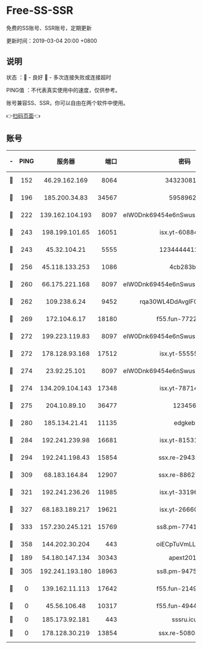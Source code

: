 # Free-SS-SSR

免费的SS账号、SSR账号，定期更新

更新时间：2019-03-04 20:00 +0800

## 说明

状态     ：🙂 - 良好 🙁 - 多次连接失败或连接超时

PING值   ：不代表真实使用中的速度，仅供参考。

账号兼容SS、SSR，你可以自由在两个软件中使用。

👉[扫码页面](https://liesauer.github.io/free-ss-ssr.github.io/)👈

## 账号

|-|PING|服务器|端口|密码|加密方式|区域|
|:----:|:----:|:-----:|-----:|:----:|:----:|:----:|
|🙂|152|46.29.162.169|8064|3432308177|aes-256-cfb|RU|
|🙂|196|185.200.34.83|34567|59589627|aes-256-cfb|US|
|🙂|222|139.162.104.193|8097|eIW0Dnk69454e6nSwuspv9DmS201tQ0D|aes-256-cfb|JP|
|🙂|243|198.199.101.65|16051|isx.yt-60884333|aes-256-cfb|US|
|🙂|243|45.32.104.21|5555|1234444411111|aes-256-cfb|SG|
|🙂|256|45.118.133.253|1086|4cb283b8|aes-256-cfb|SG|
|🙂|260|66.175.221.168|8097|eIW0Dnk69454e6nSwuspv9DmS201tQ0D|aes-256-cfb|US|
|🙂|262|109.238.6.24|9452|rqa30WL4DdAvgIFG6Fs3znzTa|aes-256-cfb|FR|
|🙂|269|172.104.6.17|18180|f55.fun-77228320|aes-256-cfb|US|
|🙂|272|199.223.119.83|8097|eIW0Dnk69454e6nSwuspv9DmS201tQ0D|aes-256-cfb|US|
|🙂|272|178.128.93.168|17512|isx.yt-55555865|aes-256-cfb|SG|
|🙂|274|23.92.25.101|8097|eIW0Dnk69454e6nSwuspv9DmS201tQ0D|aes-256-cfb|US|
|🙂|274|134.209.104.143|17348|isx.yt-78714396|aes-256-cfb|SG|
|🙂|275|204.10.89.10|36477|123456|aes-256-cfb|US|
|🙂|280|185.134.21.41|11135|edgkeb|aes-256-cfb|GB|
|🙂|284|192.241.239.98|16681|isx.yt-81531796|aes-256-cfb|US|
|🙂|294|192.241.198.43|15854|ssx.re-29432416|aes-256-cfb|US|
|🙂|309|68.183.164.84|12907|ssx.re-88627570|aes-256-cfb|US|
|🙂|321|192.241.236.26|11985|isx.yt-33196009|aes-256-cfb|US|
|🙂|327|68.183.189.217|19621|isx.yt-26660218|aes-256-cfb|SG|
|🙂|333|157.230.245.121|15769|ss8.pm-77417708|aes-256-cfb|SG|
|🙂|358|144.202.30.204|443|oiECpTuVmLLxk4Ts|aes-256-cfb|US|
|🙂|189|54.180.147.134|30343|apext2019|chacha20|KR|
|🙁|305|192.241.193.180|18963|ss8.pm-94752333|aes-256-cfb|US|
|🙁|0|139.162.11.113|17642|f55.fun-21493744|aes-256-cfb|SG|
|🙁|0|45.56.106.48|10317|f55.fun-49448952|aes-256-cfb|US|
|🙁|0|185.173.92.181|443|sssru.icu|rc4-md5|RU|
|🙁|0|178.128.30.219|13854|ssx.re-50805835|aes-256-cfb|SG|
